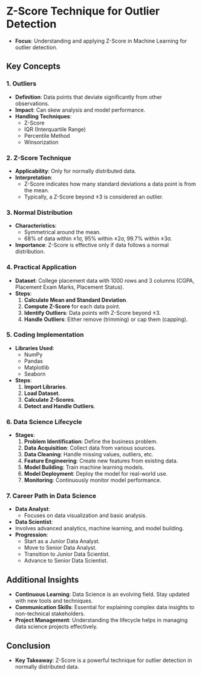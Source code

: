 # Z-Score Technique for Outlier Detection
- **Focus**: Understanding and applying Z-Score in Machine Learning for outlier detection.

## Key Concepts

### 1. **Outliers**
- **Definition**: Data points that deviate significantly from other observations.
- **Impact**: Can skew analysis and model performance.
- **Handling Techniques**:
  - Z-Score
  - IQR (Interquartile Range)
  - Percentile Method
  - Winsorization

### 2. **Z-Score Technique**
- **Applicability**: Only for normally distributed data.
- **Interpretation**:
  - Z-Score indicates how many standard deviations a data point is from the mean.
  - Typically, a Z-Score beyond ±3 is considered an outlier.

### 3. **Normal Distribution**
- **Characteristics**:
  - Symmetrical around the mean.
  - 68% of data within ±1σ, 95% within ±2σ, 99.7% within ±3σ.
- **Importance**: Z-Score is effective only if data follows a normal distribution.

### 4. **Practical Application**
- **Dataset**: College placement data with 1000 rows and 3 columns (CGPA, Placement Exam Marks, Placement Status).
- **Steps**:
  1. **Calculate Mean and Standard Deviation**.
  2. **Compute Z-Score** for each data point.
  3. **Identify Outliers**: Data points with Z-Score beyond ±3.
  4. **Handle Outliers**: Either remove (trimming) or cap them (capping).

### 5. **Coding Implementation**
- **Libraries Used**:
  - NumPy
  - Pandas
  - Matplotlib
  - Seaborn
- **Steps**:
  1. **Import Libraries**.
  2. **Load Dataset**.
  3. **Calculate Z-Scores**.
  4. **Detect and Handle Outliers**.

### 6. **Data Science Lifecycle**
- **Stages**:
  1. **Problem Identification**: Define the business problem.
  2. **Data Acquisition**: Collect data from various sources.
  3. **Data Cleaning**: Handle missing values, outliers, etc.
  4. **Feature Engineering**: Create new features from existing data.
  5. **Model Building**: Train machine learning models.
  6. **Model Deployment**: Deploy the model for real-world use.
  7. **Monitoring**: Continuously monitor model performance.

### 7. **Career Path in Data Science**
- **Data Analyst**:
  - Focuses on data visualization and basic analysis.
 - **Data Scientist**:
  - Involves advanced analytics, machine learning, and model building.
- **Progression**:
  - Start as a Junior Data Analyst.
  - Move to Senior Data Analyst.
  - Transition to Junior Data Scientist.
  - Advance to Senior Data Scientist.

## Additional Insights
- **Continuous Learning**: Data Science is an evolving field. Stay updated with new tools and techniques.
- **Communication Skills**: Essential for explaining complex data insights to non-technical stakeholders.
- **Project Management**: Understanding the lifecycle helps in managing data science projects effectively.

## Conclusion
- **Key Takeaway**: Z-Score is a powerful technique for outlier detection in normally distributed data.
